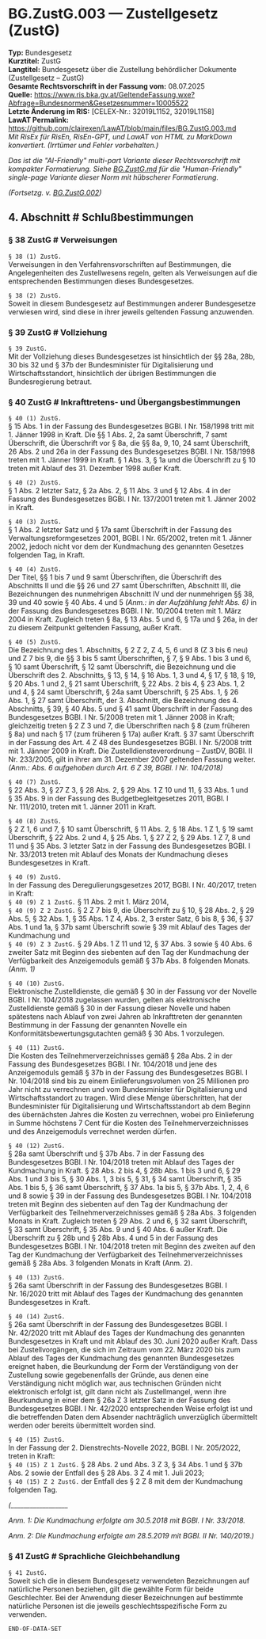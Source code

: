 # BG.ZustG.003 — Zustellgesetz (ZustG)
**Typ:** Bundesgesetz  
**Kurztitel:** ZustG  
**Langtitel:** Bundesgesetz über die Zustellung behördlicher Dokumente (Zustellgesetz – ZustG)  
**Gesamte Rechtsvorschrift in der Fassung vom:** 08.07.2025  
**Quelle:** https://www.ris.bka.gv.at/GeltendeFassung.wxe?Abfrage=Bundesnormen&Gesetzesnummer=10005522  
**Letzte Änderung im RIS:** [CELEX-Nr.: 32019L1152, 32019L1158]  
**LawAT Permalink:** https://github.com/clairexen/LawAT/blob/main/files/BG.ZustG.003.md  
*Mit RisEx für RisEn, RisEn-GPT, und LawAT von HTML zu MarkDown konvertiert. (Irrtümer und Fehler vorbehalten.)*

*Das ist die "AI-Friendly" multi-part Variante dieser Rechtsvorschrift mit kompakter Formatierung. Siehe [BG.ZustG.md](BG.ZustG.md) für die "Human-Friendly" single-page Variante dieser Norm mit hübscherer Formatierung.*

*(Fortsetzg. v. [BG.ZustG.002](BG.ZustG.002.md))*

## 4. Abschnitt # Schlußbestimmungen

### § 38 ZustG # Verweisungen

`§ 38 (1) ZustG.`  
Verweisungen in den Verfahrensvorschriften auf Bestimmungen, die Angelegenheiten des Zustellwesens regeln, gelten als Verweisungen auf die entsprechenden Bestimmungen dieses Bundesgesetzes.

`§ 38 (2) ZustG.`  
Soweit in diesem Bundesgesetz auf Bestimmungen anderer Bundesgesetze verwiesen wird, sind diese in ihrer jeweils geltenden Fassung anzuwenden.

### § 39 ZustG # Vollziehung

`§ 39 ZustG.`  
Mit der Vollziehung dieses Bundesgesetzes ist hinsichtlich der §§ 28a, 28b, 30 bis 32 und § 37b der Bundesminister für Digitalisierung und Wirtschaftsstandort, hinsichtlich der übrigen Bestimmungen die Bundesregierung betraut.

### § 40 ZustG # Inkrafttretens- und Übergangsbestimmungen

`§ 40 (1) ZustG.`  
§ 15 Abs. 1 in der Fassung des Bundesgesetzes BGBl. I Nr. 158/1998 tritt mit 1. Jänner 1998 in Kraft. Die §§ 1 Abs. 2, 2a samt Überschrift, 7 samt Überschrift, die Überschrift vor § 8a, die §§ 8a, 9, 10, 24 samt Überschrift, 26 Abs. 2 und 26a in der Fassung des Bundesgesetzes BGBl. I Nr. 158/1998 treten mit 1. Jänner 1999 in Kraft. § 1 Abs. 3, § 1a und die Überschrift zu § 10 treten mit Ablauf des 31. Dezember 1998 außer Kraft.

`§ 40 (2) ZustG.`  
§ 1 Abs. 2 letzter Satz, § 2a Abs. 2, § 11 Abs. 3 und § 12 Abs. 4 in der Fassung des Bundesgesetzes BGBl. I Nr. 137/2001 treten mit 1. Jänner 2002 in Kraft.

`§ 40 (3) ZustG.`  
§ 1 Abs. 2 letzter Satz und § 17a samt Überschrift in der Fassung des Verwaltungsreformgesetzes 2001, BGBl. I Nr. 65/2002, treten mit 1. Jänner 2002, jedoch nicht vor dem der Kundmachung des genannten Gesetzes folgenden Tag, in Kraft.

`§ 40 (4) ZustG.`  
Der Titel, §§ 1 bis 7 und 9 samt Überschriften, die Überschrift des Abschnitts II und die §§ 26 und 27 samt Überschriften, Abschnitt III, die Bezeichnungen des nunmehrigen Abschnitt IV und der nunmehrigen §§ 38, 39 und 40 sowie § 40 Abs. 4 und 5 *(Anm.: in der Aufzählung fehlt Abs. 6)* in der Fassung des Bundesgesetzes BGBl. I Nr. 10/2004 treten mit 1. März 2004 in Kraft. Zugleich treten § 8a, § 13 Abs. 5 und 6, § 17a und § 26a, in der zu diesem Zeitpunkt geltenden Fassung, außer Kraft.

`§ 40 (5) ZustG.`  
Die Bezeichnung des 1. Abschnitts, § 2 Z 2, Z 4, 5, 6 und 8 (Z 3 bis 6 neu) und Z 7 bis 9, die §§ 3 bis 5 samt Überschriften, § 7, § 9 Abs. 1 bis 3 und 6, § 10 samt Überschrift, § 12 samt Überschrift, die Bezeichnung und die Überschrift des 2. Abschnitts, § 13, § 14, § 16 Abs. 1, 3 und 4, § 17, § 18, § 19, § 20 Abs. 1 und 2, § 21 samt Überschrift, § 22 Abs. 2 bis 4, § 23 Abs. 1, 2 und 4, § 24 samt Überschrift, § 24a samt Überschrift, § 25 Abs. 1, § 26 Abs. 1, § 27 samt Überschrift, der 3. Abschnitt, die Bezeichnung des 4. Abschnitts, § 39, § 40 Abs. 5 und § 41 samt Überschrift in der Fassung des Bundesgesetzes BGBl. I Nr. 5/2008 treten mit 1. Jänner 2008 in Kraft; gleichzeitig treten § 2 Z 3 und 7, die Überschriften nach § 8 (zum früheren § 8a) und nach § 17 (zum früheren § 17a) außer Kraft. § 37 samt Überschrift in der Fassung des Art. 4 Z 48 des Bundesgesetzes BGBl. I Nr. 5/2008 tritt mit 1. Jänner 2009 in Kraft. Die Zustelldiensteverordnung – ZustDV, BGBl. II Nr. 233/2005, gilt in ihrer am 31. Dezember 2007 geltenden Fassung weiter.
*(Anm.: Abs. 6 aufgehoben durch Art. 6 Z 39, BGBl. I Nr. 104/2018)*

`§ 40 (7) ZustG.`  
§ 22 Abs. 3, § 27 Z 3, § 28 Abs. 2, § 29 Abs. 1 Z 10 und 11, § 33 Abs. 1 und § 35 Abs. 9 in der Fassung des Budgetbegleitgesetzes 2011, BGBl. I Nr. 111/2010, treten mit 1. Jänner 2011 in Kraft.

`§ 40 (8) ZustG.`  
§ 2 Z 1, 6 und 7, § 10 samt Überschrift, § 11 Abs. 2, § 18 Abs. 1 Z 1, § 19 samt Überschrift, § 22 Abs. 2 und 4, § 25 Abs. 1, § 27 Z 2, § 29 Abs. 1 Z 7, 8 und 11 und § 35 Abs. 3 letzter Satz in der Fassung des Bundesgesetzes BGBl. I Nr. 33/2013 treten mit Ablauf des Monats der Kundmachung dieses Bundesgesetzes in Kraft.

`§ 40 (9) ZustG.`  
In der Fassung des Deregulierungsgesetzes 2017, BGBl. I Nr. 40/2017, treten in Kraft:  
`§ 40 (9) Z 1 ZustG.`
§ 11 Abs. 2 mit 1. März 2014,  
`§ 40 (9) Z 2 ZustG.`
§ 2 Z 7 bis 9, die Überschrift zu § 10, § 28 Abs. 2, § 29 Abs. 5, § 32 Abs. 1, § 35 Abs. 1 Z 4, Abs. 2, 3 erster Satz, 6 bis 8, § 36, § 37 Abs. 1 und 1a, § 37b samt Überschrift sowie § 39 mit Ablauf des Tages der Kundmachung und  
`§ 40 (9) Z 3 ZustG.`
§ 29 Abs. 1 Z 11 und 12, § 37 Abs. 3 sowie § 40 Abs. 6 zweiter Satz mit Beginn des siebenten auf den Tag der Kundmachung der Verfügbarkeit des Anzeigemoduls gemäß § 37b Abs. 8 folgenden Monats.*(Anm. 1)*

`§ 40 (10) ZustG.`  
Elektronische Zustelldienste, die gemäß § 30 in der Fassung vor der Novelle BGBl. I Nr. 104/2018 zugelassen wurden, gelten als elektronische Zustelldienste gemäß § 30 in der Fassung dieser Novelle und haben spätestens nach Ablauf von zwei Jahren ab Inkrafttreten der genannten Bestimmung in der Fassung der genannten Novelle ein Konformitätsbewertungsgutachten gemäß § 30 Abs. 1 vorzulegen.

`§ 40 (11) ZustG.`  
Die Kosten des Teilnehmerverzeichnisses gemäß § 28a Abs. 2 in der Fassung des Bundesgesetzes BGBl. I Nr. 104/2018 und jene des Anzeigemoduls gemäß § 37b in der Fassung des Bundesgesetzes BGBl. I Nr. 104/2018 sind bis zu einem Einlieferungsvolumen von 25 Millionen pro Jahr nicht zu verrechnen und vom Bundesminister für Digitalisierung und Wirtschaftsstandort zu tragen. Wird diese Menge überschritten, hat der Bundesminister für Digitalisierung und Wirtschaftsstandort ab dem Beginn des übernächsten Jahres die Kosten zu verrechnen, wobei pro Einlieferung in Summe höchstens 7 Cent für die Kosten des Teilnehmerverzeichnisses und des Anzeigemoduls verrechnet werden dürfen.

`§ 40 (12) ZustG.`  
§ 28a samt Überschrift und § 37b Abs. 7 in der Fassung des Bundesgesetzes BGBl. I Nr. 104/2018 treten mit Ablauf des Tages der Kundmachung in Kraft. § 28 Abs. 2 bis 4, § 28b Abs. 1 bis 3 und 6, § 29 Abs. 1 und 3 bis 5, § 30 Abs. 1, 3 bis 5, § 31, § 34 samt Überschrift, § 35 Abs. 1 bis 5, § 36 samt Überschrift, § 37 Abs. 1a bis 5, § 37b Abs. 1, 2, 4, 6 und 8 sowie § 39 in der Fassung des Bundesgesetzes BGBl. I Nr. 104/2018 treten mit Beginn des siebenten auf den Tag der Kundmachung der Verfügbarkeit des Teilnehmerverzeichnisses gemäß § 28a Abs. 3 folgenden Monats in Kraft. Zugleich treten § 29 Abs. 2 und 6, § 32 samt Überschrift, § 33 samt Überschrift, § 35 Abs. 9 und § 40 Abs. 6 außer Kraft. Die Überschrift zu § 28b und § 28b Abs. 4 und 5 in der Fassung des Bundesgesetzes BGBl. I Nr. 104/2018 treten mit Beginn des zweiten auf den Tag der Kundmachung der Verfügbarkeit des Teilnehmerverzeichnisses gemäß § 28a Abs. 3 folgenden Monats in Kraft (Anm. 2).

`§ 40 (13) ZustG.`  
§ 26a samt Überschrift in der Fassung des Bundesgesetzes BGBl. I Nr. 16/2020 tritt mit Ablauf des Tages der Kundmachung des genannten Bundesgesetzes in Kraft.

`§ 40 (14) ZustG.`  
§ 26a samt Überschrift in der Fassung des Bundesgesetzes BGBl. I Nr. 42/2020 tritt mit Ablauf des Tages der Kundmachung des genannten Bundesgesetzes in Kraft und mit Ablauf des 30. Juni 2020 außer Kraft. Dass bei Zustellvorgängen, die sich im Zeitraum vom 22. März 2020 bis zum Ablauf des Tages der Kundmachung des genannten Bundesgesetzes ereignet haben, die Beurkundung der Form der Verständigung von der Zustellung sowie gegebenenfalls der Gründe, aus denen eine Verständigung nicht möglich war, aus technischen Gründen nicht elektronisch erfolgt ist, gilt dann nicht als Zustellmangel, wenn ihre Beurkundung in einer dem § 26a Z 3 letzter Satz in der Fassung des Bundesgesetzes BGBl. I Nr. 42/2020 entsprechenden Weise erfolgt ist und die betreffenden Daten dem Absender nachträglich unverzüglich übermittelt werden oder bereits übermittelt worden sind.

`§ 40 (15) ZustG.`  
In der Fassung der 2. Dienstrechts-Novelle 2022, BGBl. I Nr. 205/2022, treten in Kraft:  
`§ 40 (15) Z 1 ZustG.`
§ 28 Abs. 2 und Abs. 3 Z 3, § 34 Abs. 1 und § 37b Abs. 2 sowie der Entfall des § 28 Abs. 3 Z 4 mit 1. Juli 2023;  
`§ 40 (15) Z 2 ZustG.`
der Entfall des § 2 Z 8 mit dem der Kundmachung folgenden Tag.

*(*__________________

*Anm. 1: Die Kundmachung erfolgte am 30.5.2018 mit BGBl. I Nr. 33/2018.*

*Anm. 2: Die Kundmachung erfolgte am 28.5.2019 mit BGBl. II Nr. 140/2019.)*

### § 41 ZustG # Sprachliche Gleichbehandlung

`§ 41 ZustG.`  
Soweit sich die in diesem Bundesgesetz verwendeten Bezeichnungen auf natürliche Personen beziehen, gilt die gewählte Form für beide Geschlechter. Bei der Anwendung dieser Bezeichnungen auf bestimmte natürliche Personen ist die jeweils geschlechtsspezifische Form zu verwenden.

`END-OF-DATA-SET`
